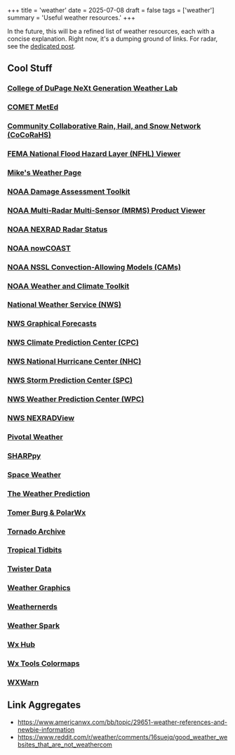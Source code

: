 +++
title = 'weather'
date = 2025-07-08
draft = false
tags = ['weather']
summary = 'Useful weather resources.'
+++

In the future, this will be a refined list of weather resources, each with a concise explanation. Right now, it's a dumping ground of links. For radar, see the [dedicated post](/posts/radar).

## Cool Stuff

### [College of DuPage NeXt Generation Weather Lab](https://weather.cod.edu)

### [COMET MetEd](https://www.meted.ucar.edu/education_training)

### [Community Collaborative Rain, Hail, and Snow Network (CoCoRaHS)](https://cocorahs.org)

### [FEMA National Flood Hazard Layer (NFHL) Viewer](https://hazards-fema.maps.arcgis.com/apps/webappviewer/index.html?id=8b0adb51996444d4879338b5529aa9cd)

### [Mike's Weather Page](https://spaghettimodels.com)

### [NOAA Damage Assessment Toolkit](https://apps.dat.noaa.gov/StormDamage/DamageViewer)

### [NOAA Multi-Radar Multi-Sensor (MRMS) Product Viewer](https://mrms.nssl.noaa.gov/qvs/product_viewer)

### [NOAA NEXRAD Radar Status](https://radar2pub-bldr.ncep.noaa.gov)

### [NOAA nowCOAST](https://nowcoast.noaa.gov)

### [NOAA NSSL Convection-Allowing Models (CAMs)](https://cams.nssl.noaa.gov)

### [NOAA Weather and Climate Toolkit](https://www.ncdc.noaa.gov/wct)

### [National Weather Service (NWS)](https://www.weather.gov)

### [NWS Graphical Forecasts](https://digital.weather.gov)

### [NWS Climate Prediction Center (CPC)](https://www.cpc.ncep.noaa.gov)

### [NWS National Hurricane Center (NHC)](https://www.nhc.noaa.gov)

### [NWS Storm Prediction Center (SPC)](https://www.spc.noaa.gov)

### [NWS Weather Prediction Center (WPC)](https://www.wpc.ncep.noaa.gov)

### [NWS NEXRADView](https://www.weather.gov/nl2/NEXRADView)

### [Pivotal Weather](https://home.pivotalweather.com)

### [SHARPpy](https://sharp.weather.ou.edu/dev)

### [Space Weather](https://www.spaceweather.com)

### [The Weather Prediction](https://www.theweatherprediction.com)

### [Tomer Burg & PolarWx](http://arctic.som.ou.edu/tburg)

### [Tornado Archive](https://tornadoarchive.com/explorer/2.3.1)

### [Tropical Tidbits](https://www.tropicaltidbits.com)

### [Twister Data](http://www.twisterdata.com)

### [Weather Graphics](https://www.weathergraphics.com/books/index.shtml)

### [Weathernerds](https://www.weathernerds.org/home.html)

### [Weather Spark](https://weatherspark.com)

### [Wx Hub](https://www.wxtools.org/wx-hub)

### [Wx Tools Colormaps](https://www.wxtools.org/reflectivity)

### [WXWarn](https://wxwarn.affirmatech.com)

## Link Aggregates

- <https://www.americanwx.com/bb/topic/29651-weather-references-and-newbie-information>
- <https://www.reddit.com/r/weather/comments/16suejq/good_weather_websites_that_are_not_weathercom>

